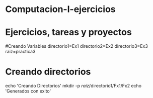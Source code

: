 # Computacion-I-ejercicios
# Ejercicios, tareas y proyectos

#Creando Variables
directorio1=Ex1
directorio2=Ex2
directorio3=Ex3
raiz=practica3

# Creando directorios
echo 'Creando Directorios'
mkdir -p $raiz/$directorio1/Fx1/Fx2
echo 'Generados con exito'
